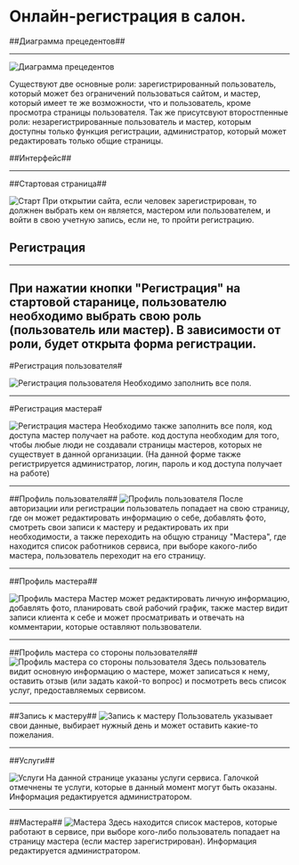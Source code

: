 Онлайн-регистрация в салон.
========================

##Диаграмма прецедентов##

--------

![Диаграмма прецедентов](https://pp.userapi.com/c639724/v639724932/11611/d-SpFch5_AU.jpg "Диаграмма прецедентов")


Существуют две основные роли: зарегистрированный пользователь, который может без ограничений пользоваться сайтом, и мастер, который имеет 
те же возможности, что и пользователь, кроме просмотра страницы пользователя.
Так же присутсвуют второстпенные роли: незарегистрированные пользователь и мастер, которым доступны только функция регистрации, администратор, который может редактировать только общие страницы.

##Интерфейс##

-----------

##Стартовая страница##

![Старт](https://pp.userapi.com/c639724/v639724932/1161e/Dj6Y-LSENSM.jpg "Стартовая страница") 
При открытии сайта, если человек зарегистрирован, то должнен выбрать кем он является, мастером или пользователем, и войти в свою учетную запись, если не, то пройти регистрацию.

## Регистрация ##

-----------

При нажатии кнопки "Регистрация" на стартовой старанице, пользователю необходимо выбрать свою роль (пользователь или мастер). В зависимости от роли, будет открыта форма регистрации.
-----------

#Регистрация пользователя#

![Регистрация пользователя](https://pp.userapi.com/c639724/v639724932/1165a/fDMVhiqrjCI.jpg "Регистрация пользователя")
Необходимо заполнить все поля.

-----------

#Регистрация мастера#

![Регистрация мастера](https://pp.userapi.com/c639724/v639724932/11663/1WOrvTxA_dE.jpg "Регистрация мастера")
Необходимо также заполнить все поля, код доступа мастер получает на работе. код доступа необходим для того, чтобы любые люди не создавали страницы мастеров, которых не существует в данной организации. (На данной форме также регистрируется администратор, логин, пароль и код доступа получает на работе)

-----------


##Профиль пользователя##
![Профиль пользователя](https://pp.userapi.com/c639724/v639724932/1166c/4EZzgWnExpo.jpg "Профиль пользователя")
После авторизации или регистрации пользователь попадает на свою страницу, где он может редактировать информацию о себе, добавлять фото, смотреть свои записи к мастеру и редактировать их при необходимости, а также переходить на общую страницу "Мастера", где находится список работников сервиса, при выборе какого-либо мастера, пользователь переходит на его страницу.

-----------
##Профиль мастера##

![Профиль мастера](https://pp.userapi.com/c639724/v639724932/116bf/F1U3634XuYM.jpg "Профиль мастера")
Мастер может редактировать личную информацию, добавлять фото, планировать свой рабочий график, также мастер видит записи клиента к себе и может просматривать и отвечать на комментарии, которые оставляют пользвователи.

-----------

##Профиль мастера со стороны пользователя##
![Профиль мастера со стороны пользователя](https://pp.userapi.com/c639724/v639724932/116c8/U3KGcu0oGUo.jpg "Профиль мастера со стороны пользователя")
Здесь пользователь видит основную информацию о мастере, может записаться к нему, оставить отзыв (или задать какой-то вопрос) и посмотреть весь список услуг, предоставляемых сервисом.

-----------

##Запись к мастеру##
![Запись к мастеру](https://pp.userapi.com/c639724/v639724932/116de/4OXKcFn9QWA.jpg "Запись к мастеру")
Пользователь указывает свои данные, выбирает нужный день и может оставить какие-то пожелания.

-----------

##Услуги##


![Услуги](https://pp.userapi.com/c639724/v639724932/116d1/XUb5-ZVlFCg.jpg "Услуги")
На данной странице указаны услуги сервиса. Галочкой отмечнены те услуги, которые в данный момент могут быть оказаны. Информация редактируется администратором.

-----------

##Мастера##
![Мастера](https://pp.userapi.com/c639724/v639724932/116e7/1kXpzNapixM.jpg "Мастера")
Здесь находится список мастеров, которые работают в сервисе, при выборе кого-либо пользователь попадает на страницу мастера (если мастер зарегистрирован). Информация редактируется администратором.



















